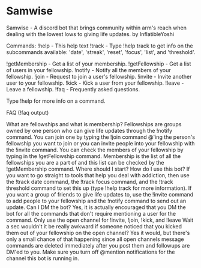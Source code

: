 # Samwise


Samwise - A discord bot that brings community within arm's reach when dealing with the lowest lows to giving life updates.
by InflatibleYoshi

Commands:
  !help - This help text
  !track - Type !help track to get info on the subcommands available: 'date', 'streak', 'reset', 'focus', 'list', and 'threshold'.

  !getMembership -  Get a list of your membership.
  !getFellowship - Get a list of users in your fellowship.
  !notify - Notify all the members of your fellowship.
  !join - Request to join a user's fellowship.
  !invite - Invite another user to your fellowship.
  !kick - Kick a user from your fellowship.
  !leave - Leave a fellowship.
  !faq - Frequently asked questions.

Type !help <command> for more info on a command.

FAQ (!faq output)


What are fellowships and what is membership?
Fellowships are groups owned by one person who can give life updates through the !notify command. You can join one by typing the !join command @'ing the person's fellowship you want to join or you can invite people into your fellowship with the !invite command. You can check the members of your fellowship by typing in the !getFellowship command. Membership is the list of all the fellowships you are a part of and this list can be checked by the !getMembership command.
Where should I start? How do I use this bot?
If you want to go straight to tools that help you deal with addiction, then use the !track date command, the !track focus command, and the !track threshold command to set this up (type !help track for more information). If you want a group of friends to give life updates to, use the !invite command to add people to your fellowship and the !notify command to send out an update.
Can I DM the bot?
Yes, it is actually encouraged that you DM the bot for all the commands that don't require mentioning a user for the command. Only use the open channel for !invite, !join, !kick, and !leave
Wait a sec wouldn't it be really awkward if someone noticed that you kicked them out of your fellowship on the open channel?
Yes it would, but there's only a small chance of that happening since all open channels message commands are deleted immediately after you post them and followups are DM'ed to you. Make sure you turn off @mention notifications for the channel this bot is running in.

